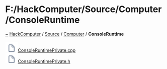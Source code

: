 <a id="f:-hackcomputer-source-computer-consoleruntime"></a>
<h1>F:/HackComputer/Source/Computer/ConsoleRuntime</h1>
<a id="dir_c1ac6377a592712386db1fff90246135"></a>
<a href="https://github.com/CharlesCarley/HackComputer#~">~</a>
<a href="index.md#index">HackComputer</a>
<span class="inline-text">/</span>
<a href="dir_74389ed8173ad57b461b9d623a1f3867.md#f:-hackcomputer-source">Source</a>
<span class="inline-text">/</span>
<a href="dir_4479486663a4778529d11e13439f4fef.md#f:-hackcomputer-source-computer">Computer</a>
<span class="inline-text">/</span>
<span class="bold-text"><b>ConsoleRuntime</b></span>
<br/>
<br/>
<span class="icon-list-item"><a href="https://github.com/CharlesCarley/HackComputer/blob/master/F:/HackComputer/Source/Computer/ConsoleRuntime/ConsoleRuntimePrivate.cpp#L1" class="icon-list-item"><img src="../images/file.svg" class="icon-list-item"/><span class="icon-list-item">ConsoleRuntimePrivate.cpp</span>
</a>
</span>
<br/>
<span class="icon-list-item"><a href="https://github.com/CharlesCarley/HackComputer/blob/master/F:/HackComputer/Source/Computer/ConsoleRuntime/ConsoleRuntimePrivate.h#L1" class="icon-list-item"><img src="../images/file.svg" class="icon-list-item"/><span class="icon-list-item">ConsoleRuntimePrivate.h</span>
</a>
</span>
<br/>
</div>
</div>
</body>
</html>
